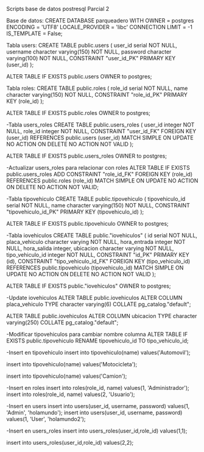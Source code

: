 Scripts base de datos postresql Parcial 2

Base de datos:
CREATE DATABASE parqueadero
    WITH
    OWNER = postgres
    ENCODING = 'UTF8'
    LOCALE_PROVIDER = 'libc'
    CONNECTION LIMIT = -1
    IS_TEMPLATE = False;

Tabla users:
CREATE TABLE public.users
(
    user_id serial NOT NULL,
    username character varying(150) NOT NULL,
    password character varying(100) NOT NULL,
    CONSTRAINT "user_id_PK" PRIMARY KEY (user_id)
);

ALTER TABLE IF EXISTS public.users
    OWNER to postgres;

Tabla roles:
CREATE TABLE public.roles
(
    role_id serial NOT NULL,
    name character varying(150) NOT NULL,
    CONSTRAINT "role_id_PK" PRIMARY KEY (role_id)
);

ALTER TABLE IF EXISTS public.roles
    OWNER to postgres;

-Tabla users_roles
CREATE TABLE public.users_roles
(
    user_id integer NOT NULL,
    role_id integer NOT NULL,
    CONSTRAINT "user_id_FK" FOREIGN KEY (user_id)
        REFERENCES public.users (user_id) MATCH SIMPLE
        ON UPDATE NO ACTION
        ON DELETE NO ACTION
        NOT VALID
);

ALTER TABLE IF EXISTS public.users_roles
    OWNER to postgres;

-Actualizar users_roles para relacionar con roles
ALTER TABLE IF EXISTS public.users_roles
    ADD CONSTRAINT "role_id_FK" FOREIGN KEY (role_id)
    REFERENCES public.roles (role_id) MATCH SIMPLE
    ON UPDATE NO ACTION
    ON DELETE NO ACTION
    NOT VALID;

-Tabla tipovehiculo
CREATE TABLE public.tipovehiculo
(
    tipovehiculo_id serial NOT NULL,
    name character varying(150) NOT NULL,
    CONSTRAINT "tipovehiculo_id_PK" PRIMARY KEY (tipovehiculo_id)
);

ALTER TABLE IF EXISTS public.tipovehiculo
    OWNER to postgres;

-Tabla iovehiculos
CREATE TABLE public."iovehiculos"
(
    id serial NOT NULL,
    placa_vehiculo character varying NOT NULL,
    hora_entrada integer NOT NULL,
    hora_salida integer,
    ubicacion character varying NOT NULL,
    tipo_vehiculo_id integer NOT NULL,
    CONSTRAINT "id_PK" PRIMARY KEY (id),
    CONSTRAINT "tipo_vehiculo_id_FK" FOREIGN KEY (tipo_vehiculo_id)
        REFERENCES public.tipovehiculo (tipovehiculo_id) MATCH SIMPLE
        ON UPDATE NO ACTION
        ON DELETE NO ACTION
        NOT VALID
);

ALTER TABLE IF EXISTS public."iovehiculos"
    OWNER to postgres;

-Update iovehiculos 
ALTER TABLE public.iovehiculos
    ALTER COLUMN placa_vehiculo TYPE character varying(6) COLLATE pg_catalog."default";

ALTER TABLE public.iovehiculos
    ALTER COLUMN ubicacion TYPE character varying(250) COLLATE pg_catalog."default";

-Modificar tipovehiculos para cambiar nombre columna
ALTER TABLE IF EXISTS public.tipovehiculo
    RENAME tipovehiculo_id TO tipo_vehiculo_id;


-Insert en tipovehiculo
insert into tipovehiculo(name)
values('Automovil');

insert into tipovehiculo(name)
values('Motocicleta');

insert into tipovehiculo(name)
values('Camion');

-Insert en roles
insert into roles(role_id, name)
values(1, 'Administrador');
insert into roles(role_id, name)
values(2, 'Usuario');

-Insert en users
insert into users(user_id, username, password)
values(1, 'Admin', 'holamundo');
insert into users(user_id, username, password)
values(1, 'User', 'holamundo2');

-Insert en users_roles
insert into users_roles(user_id,role_id)
values(1,1);

insert into users_roles(user_id,role_id)
values(2,2);

